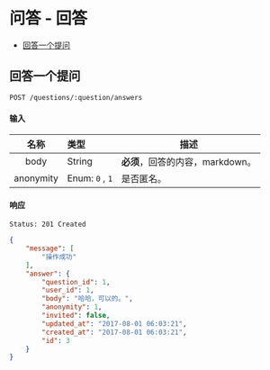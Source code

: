# 问答 - 回答

- [回答一个提问](#回答一个提问)

## 回答一个提问

```
POST /questions/:question/answers
```

#### 输入

| 名称 | 类型 | 描述 |
|:----:|:----|----|
| body | String | **必须**，回答的内容，markdown。 |
| anonymity | Enum: `0` , `1` | 是否匿名。 |

#### 响应

```
Status: 201 Created
```
```json
{
    "message": [
        "操作成功"
    ],
    "answer": {
        "question_id": 1,
        "user_id": 1,
        "body": "哈哈，可以的。",
        "anonymity": 1,
        "invited": false,
        "updated_at": "2017-08-01 06:03:21",
        "created_at": "2017-08-01 06:03:21",
        "id": 3
    }
}
```
